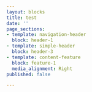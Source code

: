 ```yaml
---
layout: blocks
title: test
date: ''
page_sections:
- template: navigation-header
  block: header-1
- template: simple-header
  block: header-3
- template: content-feature
  block: feature-1
  media_alignment: Right
published: false

---
```

